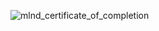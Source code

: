 ![mlnd_certificate_of_completion](https://camo.githubusercontent.com/46665688b7de411be9616e2bfb9ce95468b49d80/68747470733a2f2f7777772e64726f70626f782e636f6d2f732f7a33307a77796f30766c62397333692f6e643030392e6a70673f7261773d31)

